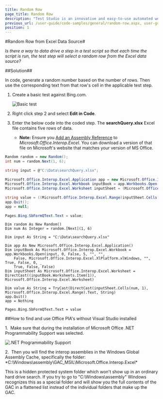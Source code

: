 ```yaml
---
title: Random Row
page_title: Random Row
description: "Test Studio is an innovative and easy-to-use automated web, WPF and load testing solution. Test Studio tests support essential technologies like ASP.NET AJAX, Silverlight, PHP and MVC. HTML5, Testing framework, functional testing, performance testing, load testing, exploratory testing, manual testing."
previous_url: /user-guide/code-samples/general/random-row.aspx, user-guide/code-samples/general/random-row.aspx, /user-guide/code-samples/general/random-row.aspx, user-guide/code-samples/general/random-row
position: 1
---
```

#Random Row from Excel Data Source#

*Is there a way to data drive a step in a test script so that each time the script is run, the test step will select a random row from the Excel data source?*

##Solution##

In code, generate a random number based on the number of rows. Then use the corresponding text from that row's cell in the applicable test step.

1. Create a basic test against Bing.com.

	![Basic test][1]

2. Right click step 2 and select **Edit in Code**.
3. Enter the below code into the coded step. The **searchQuery.xlsx** Excel file contains five rows of data.

	* **Note:** Ensure you <a href="/advanced-topics/coded-steps/add-assembly-reference" target="_blank">Add an Assembly Reference</a> to *Microsoft.Office.Interop.Excel*. You can download a version of that file on Microsoft's website that matches your version of MS Office.

```C#
Random random = new Random();
int num = random.Next(1, 6);
 
string input = @"C:\Data\searchQuery.xlsx";
 
Microsoft.Office.Interop.Excel.Application app = new Microsoft.Office.Interop.Excel.Application();
Microsoft.Office.Interop.Excel.Workbook inputBook = app.Workbooks.Open(input, 0, false, 5, "", "", false, Microsoft.Office.Interop.Excel.XlPlatform.xlWindows, "", true, false, 0, true, false, false);
Microsoft.Office.Interop.Excel.Worksheet inputSheet = (Microsoft.Office.Interop.Excel.Worksheet)((inputBook.Worksheets).get_Item(1));
             
string value = ((Microsoft.Office.Interop.Excel.Range)inputSheet.Cells[num, 1]).Text as string;
app.Quit();
app = null;
 
Pages.Bing.SbFormQText.Text = value;
```
```VB
Dim random As New Random()
Dim num As Integer = random.[Next](1, 6)
 
Dim input As String = "C:\Data\searchQuery.xlsx"
 
Dim app As New Microsoft.Office.Interop.Excel.Application()
Dim inputBook As Microsoft.Office.Interop.Excel.Workbook = app.Workbooks.Open(input, 0, False, 5, "", "", _
    False, Microsoft.Office.Interop.Excel.XlPlatform.xlWindows, "", True, False, 0, _
    True, False, False)
Dim inputSheet As Microsoft.Office.Interop.Excel.Worksheet = DirectCast((inputBook.Worksheets.Item(1)), Microsoft.Office.Interop.Excel.Worksheet)
 
Dim value As String = TryCast(DirectCast(inputSheet.Cells(num, 1), Microsoft.Office.Interop.Excel.Range).Text, String)
app.Quit()
app = Nothing
 
Pages.Bing.SbFormQText.Text = value
```

##How to find and use Office PIA's without Visual Studio installed

1.&nbsp; Make sure that during the installation of Microsoft Office .NET Programmability Support was selected.

![.NET Programmability Support][2]

2.&nbsp; Then you will find the interop assemblies in the Windows Global Assembly Cache, specifically the folder: *C:\Windows\assembly\GAC_MSIL\Microsoft.Office.Interop.Excel\*

This is a hidden protected system folder which won't show up in an ordinary hard drive search. If you try to go to "C:\Windows\assembly" Windows recognizes this as a special folder and will show you the full contents of the GAC in a flattened list instead of the individual folders that make up the GAC.

[1]: /img/advanced-topics/coded-samples/general/random-row/fig1.png
[2]: /img/advanced-topics/coded-samples/general/random-row/fig2.png